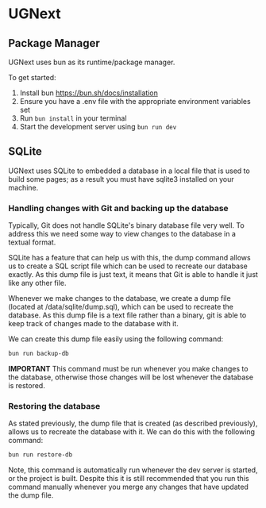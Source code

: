 # UGNext

## Package Manager

UGNext uses bun as its runtime/package manager.

To get started:

1. Install bun https://bun.sh/docs/installation
2. Ensure you have a .env file with the appropriate environment variables set
3. Run `bun install` in your terminal
4. Start the development server using `bun run dev`

## SQLite

UGNext uses SQLite to embedded a database in a local file that is used to build some pages; as a result you must have
sqlite3 installed on your machine.

### Handling changes with Git and backing up the database

Typically, Git does not handle SQLite's binary database file very well. To address this we need some way to view changes
to the database in a textual format.

SQLite has a feature that can help us with this, the dump command allows us to create a SQL script file which can be
used to recreate our database exactly. As this dump file is just text, it means that Git is able to handle it just like
any other file.

Whenever we make changes to the database, we create a dump file (located at /data/sqlite/dump.sql), which can be used to
recreate the database. As this dump file is a text file rather than a binary, git is able to keep track of changes made
to the database with it.

We can create this dump file easily using the following command:

```bash
bun run backup-db
```

**IMPORTANT** This command must be run whenever you make changes to the database, otherwise those changes will be lost
whenever the database is restored.

### Restoring the database

As stated previously, the dump file that is created (as described previously), allows us to recreate the database with
it. We can do this with the following command:

```bash
bun run restore-db
```

Note, this command is automatically run whenever the dev server is started, or the project is built.
Despite this it is still recommended
that you run this command manually whenever you merge any changes that have updated the dump file.

